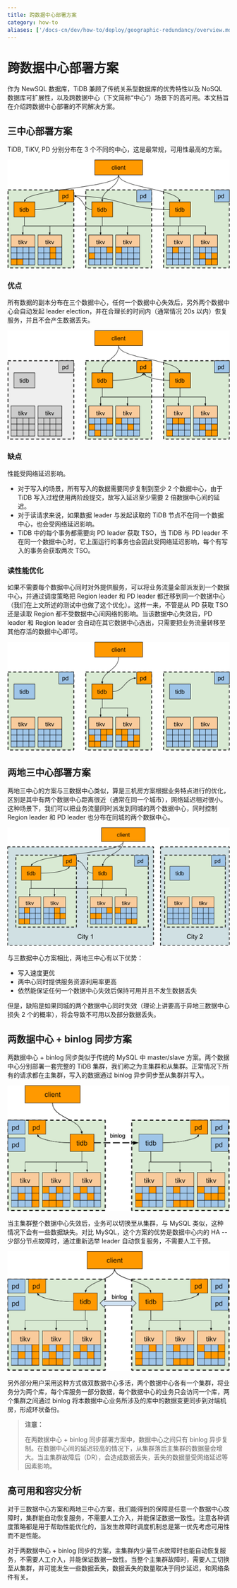 ```yaml
---
title: 跨数据中心部署方案
category: how-to
aliases: ['/docs-cn/dev/how-to/deploy/geographic-redundancy/overview.md']
---
```


# 跨数据中心部署方案

作为 NewSQL 数据库，TiDB 兼顾了传统关系型数据库的优秀特性以及 NoSQL 数据库可扩展性，以及跨数据中心（下文简称“中心”）场景下的高可用。本文档旨在介绍跨数据中心部署的不同解决方案。

## 三中心部署方案

TiDB, TiKV, PD 分别分布在 3 个不同的中心，这是最常规，可用性最高的方案。

![三中心部署](/media/deploy-3dc.png)

### 优点

所有数据的副本分布在三个数据中心，任何一个数据中心失效后，另外两个数据中心会自动发起 leader election，并在合理长的时间内（通常情况 20s 以内）恢复服务，并且不会产生数据丢失。

![三中心部署容灾](/media/deploy-3dc-dr.png)

### 缺点

性能受网络延迟影响。

- 对于写入的场景，所有写入的数据需要同步复制到至少 2 个数据中心，由于 TiDB 写入过程使用两阶段提交，故写入延迟至少需要 2 倍数据中心间的延迟。
- 对于读请求来说，如果数据 leader 与发起读取的 TiDB 节点不在同一个数据中心，也会受网络延迟影响。
- TiDB 中的每个事务都需要向 PD leader 获取 TSO，当 TiDB 与 PD leader 不在同一个数据中心时，它上面运行的事务也会因此受网络延迟影响，每个有写入的事务会获取两次 TSO。

### 读性能优化

如果不需要每个数据中心同时对外提供服务，可以将业务流量全部派发到一个数据中心，并通过调度策略把 Region leader 和 PD leader 都迁移到同一个数据中心（我们在上文所述的测试中也做了这个优化）。这样一来，不管是从 PD 获取 TSO 还是读取 Region 都不受数据中心间网络的影响。当该数据中心失效后，PD leader 和 Region leader 会自动在其它数据中心选出，只需要把业务流量转移至其他存活的数据中心即可。

![三中心部署读性能优化](/media/deploy-3dc-optimize.png)

## 两地三中心部署方案

两地三中心的方案与三数据中心类似，算是三机房方案根据业务特点进行的优化，区别是其中有两个数据中心距离很近（通常在同一个城市），网络延迟相对很小。这种场景下，我们可以把业务流量同时派发到同城的两个数据中心，同时控制 Region leader 和 PD leader 也分布在同城的两个数据中心。

![两地三中心部署方案](/media/deploy-2city3dc.png)

与三数据中心方案相比，两地三中心有以下优势：

- 写入速度更优
- 两中心同时提供服务资源利用率更高
- 依然能保证任何一个数据中心失效后保持可用并且不发生数据丢失

但是，缺陷是如果同城的两个数据中心同时失效（理论上讲要高于异地三数据中心损失 2 个的概率），将会导致不可用以及部分数据丢失。

## 两数据中心 + binlog 同步方案

两数据中心 + binlog 同步类似于传统的 MySQL 中 master/slave 方案。两个数据中心分别部署一套完整的 TiDB 集群，我们称之为主集群和从集群。正常情况下所有的请求都在主集群，写入的数据通过 binlog 异步同步至从集群并写入。

![binlog 同步部署方案](/media/deploy-binlog.png)

当主集群整个数据中心失效后，业务可以切换至从集群，与 MySQL 类似，这种情况下会有一些数据缺失。对比 MySQL，这个方案的优势是数据中心内的 HA -- 少部分节点故障时，通过重新选举 leader 自动恢复服务，不需要人工干预。

![两中心 binlog 相互备份方案](/media/deploy-backup.png)

另外部分用户采用这种方式做双数据中心多活，两个数据中心各有一个集群，将业务分为两个库，每个库服务一部分数据，每个数据中心的业务只会访问一个库，两个集群之间通过 binlog 将本数据中心业务所涉及的库中的数据变更同步到对端机房，形成环状备份。

> **注意：**
>
> 在两数据中心 + binlog 同步部署方案中，数据中心之间只有 binlog 异步复制。在数据中心间的延迟较高的情况下，从集群落后主集群的数据量会增大。当主集群故障后（DR），会造成数据丢失，丢失的数据量受网络延迟等因素影响。

## 高可用和容灾分析

对于三数据中心方案和两地三中心方案，我们能得到的保障是任意一个数据中心故障时，集群能自动恢复服务，不需要人工介入，并能保证数据一致性。注意各种调度策略都是用于帮助性能优化的，当发生故障时调度机制总是第一优先考虑可用性而不是性能。

对于两数据中心 + binlog 同步的方案，主集群内少量节点故障时也能自动恢复服务，不需要人工介入，并能保证数据一致性。当整个主集群故障时，需要人工切换至从集群，并可能发生一些数据丢失，数据丢失的数量取决于同步延迟，和网络条件有关。
